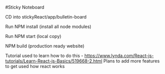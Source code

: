 #Sticky Noteboard

CD into stickyReact/app/bulletin-board

Run NPM install (install all node modules)

Run NPM start (local copy)

NPM build (production ready website)

Tutorial used to learn how to do this - https://www.lynda.com/React-js-tutorials/Learn-React-js-Basics/519668-2.html
Plans to add more features to get used how react works
